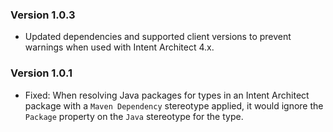 ### Version 1.0.3

- Updated dependencies and supported client versions to prevent warnings when used with Intent Architect 4.x.

### Version 1.0.1

* Fixed: When resolving Java packages for types in an Intent Architect package with a `Maven Dependency` stereotype applied, it would ignore the `Package` property on the `Java` stereotype for the type.